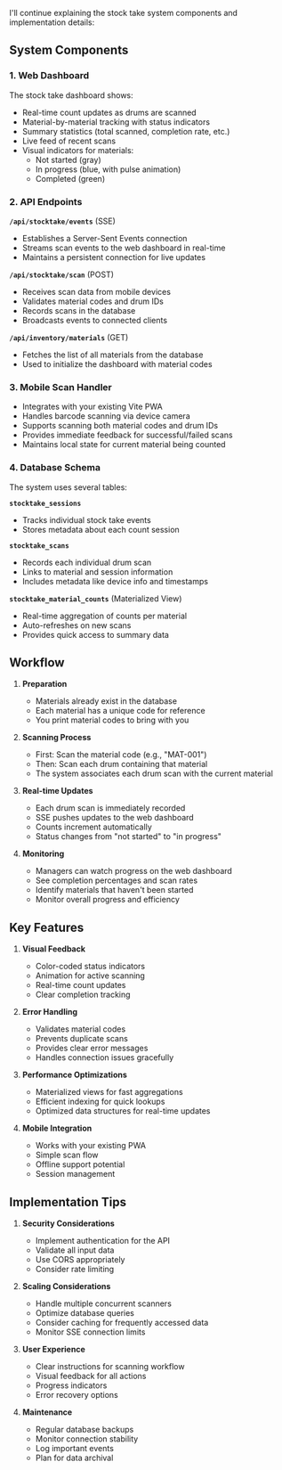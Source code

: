 I'll continue explaining the stock take system components and implementation details:

## System Components

### 1. Web Dashboard

The stock take dashboard shows:

- Real-time count updates as drums are scanned
- Material-by-material tracking with status indicators
- Summary statistics (total scanned, completion rate, etc.)
- Live feed of recent scans
- Visual indicators for materials:
  - Not started (gray)
  - In progress (blue, with pulse animation)
  - Completed (green)

### 2. API Endpoints

**`/api/stocktake/events`** (SSE)

- Establishes a Server-Sent Events connection
- Streams scan events to the web dashboard in real-time
- Maintains a persistent connection for live updates

**`/api/stocktake/scan`** (POST)

- Receives scan data from mobile devices
- Validates material codes and drum IDs
- Records scans in the database
- Broadcasts events to connected clients

**`/api/inventory/materials`** (GET)

- Fetches the list of all materials from the database
- Used to initialize the dashboard with material codes

### 3. Mobile Scan Handler

- Integrates with your existing Vite PWA
- Handles barcode scanning via device camera
- Supports scanning both material codes and drum IDs
- Provides immediate feedback for successful/failed scans
- Maintains local state for current material being counted

### 4. Database Schema

The system uses several tables:

**`stocktake_sessions`**

- Tracks individual stock take events
- Stores metadata about each count session

**`stocktake_scans`**

- Records each individual drum scan
- Links to material and session information
- Includes metadata like device info and timestamps

**`stocktake_material_counts`** (Materialized View)

- Real-time aggregation of counts per material
- Auto-refreshes on new scans
- Provides quick access to summary data

## Workflow

1. **Preparation**

   - Materials already exist in the database
   - Each material has a unique code for reference
   - You print material codes to bring with you

2. **Scanning Process**

   - First: Scan the material code (e.g., "MAT-001")
   - Then: Scan each drum containing that material
   - The system associates each drum scan with the current material

3. **Real-time Updates**

   - Each drum scan is immediately recorded
   - SSE pushes updates to the web dashboard
   - Counts increment automatically
   - Status changes from "not started" to "in progress"

4. **Monitoring**
   - Managers can watch progress on the web dashboard
   - See completion percentages and scan rates
   - Identify materials that haven't been started
   - Monitor overall progress and efficiency

## Key Features

1. **Visual Feedback**

   - Color-coded status indicators
   - Animation for active scanning
   - Real-time count updates
   - Clear completion tracking

2. **Error Handling**

   - Validates material codes
   - Prevents duplicate scans
   - Provides clear error messages
   - Handles connection issues gracefully

3. **Performance Optimizations**

   - Materialized views for fast aggregations
   - Efficient indexing for quick lookups
   - Optimized data structures for real-time updates

4. **Mobile Integration**
   - Works with your existing PWA
   - Simple scan flow
   - Offline support potential
   - Session management

## Implementation Tips

1. **Security Considerations**

   - Implement authentication for the API
   - Validate all input data
   - Use CORS appropriately
   - Consider rate limiting

2. **Scaling Considerations**

   - Handle multiple concurrent scanners
   - Optimize database queries
   - Consider caching for frequently accessed data
   - Monitor SSE connection limits

3. **User Experience**

   - Clear instructions for scanning workflow
   - Visual feedback for all actions
   - Progress indicators
   - Error recovery options

4. **Maintenance**
   - Regular database backups
   - Monitor connection stability
   - Log important events
   - Plan for data archival
